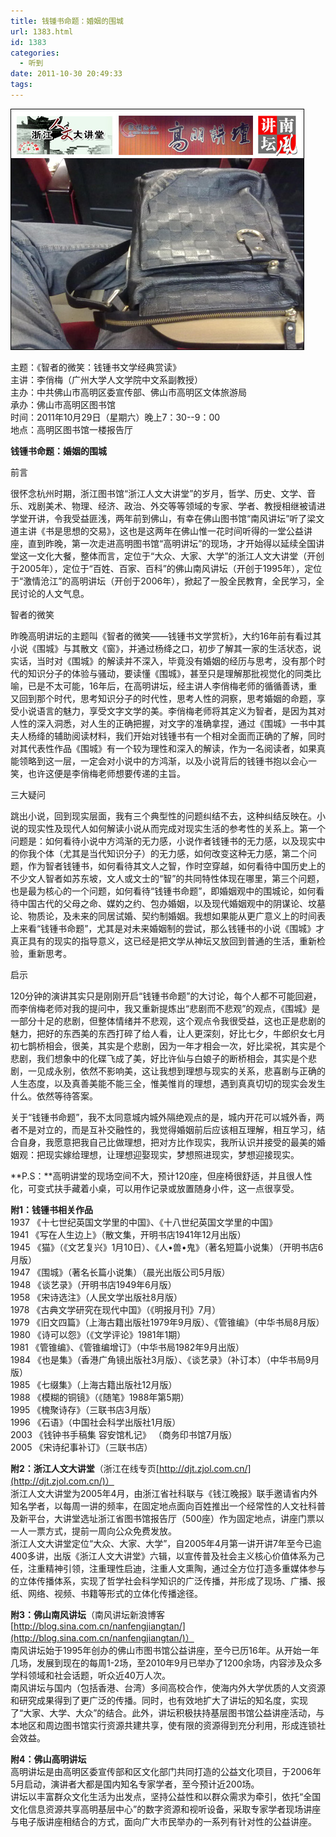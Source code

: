```yaml
---
title: 钱锺书命题：婚姻的围城
url: 1383.html
id: 1383
categories:
  - 听到
date: 2011-10-30 20:49:33
tags:
---
```


![](/images/attachments/month_1110/y20111030204555.jpg)  
  
主题：《智者的微笑：钱锺书文学经典赏读》  
主讲：李俏梅（广州大学人文学院中文系副教授）  
主办：中共佛山市高明区委宣传部、佛山市高明区文体旅游局  
承办：佛山市高明区图书馆  
时间：2011年10月29日（星期六）晚上7：30--9：00  
地点：高明区图书馆一楼报告厅  
  

**钱锺书命题：婚姻的围城**

  
前言  
  
很怀念杭州时期，浙江图书馆“浙江人文大讲堂”的岁月，哲学、历史、文学、音乐、戏剧美术、物理、经济、政治、外交等等领域的专家、学者、教授相继被请进学堂开讲，令我受益匪浅，两年前到佛山，有幸在佛山图书馆“南风讲坛”听了梁文道主讲《书是思想的交易》，这也是这两年在佛山惟一花时间听得的一堂公益讲座，直到昨晚，第一次走进高明图书馆“高明讲坛”的现场，才开始得以延续全国讲堂这一文化大餐，整体而言，定位于“大众、大家、大学”的浙江人文大讲堂（开创于2005年），定位于“百姓、百家、百科”的佛山南风讲坛（开创于1995年），定位于“激情沧江”的高明讲坛（开创于2006年），掀起了一股全民教育，全民学习，全民讨论的人文气息。  
  
智者的微笑  
  
昨晚高明讲坛的主题叫《智者的微笑——钱锺书文学赏析》，大约16年前有看过其小说《围城》与其散文《窗》，并通过杨绛之口，初步了解其一家的生活状态，说实话，当时对《围城》的解读并不深入，毕竟没有婚姻的经历与思考，没有那个时代的知识分子的体验与骚动，要读懂《围城》，甚至只是理解那批视觉化的同类比喻，已是不太可能，16年后，在高明讲坛，经主讲人李俏梅老师的循循善诱，重又回到那个时代，思考知识分子的时代性，思考人性的洞察，思考婚姻的命题，享受小说语言的魅力，享受文字文学的美。李俏梅老师将其定义为智者，是因为其对人性的深入洞悉，对人生的正确把握，对文字的准确拿捏，通过《围城》一书中其夫人杨绛的辅助阅读材料，我们开始对钱锺书有一个相对全面而正确的了解，同时对其代表性作品《围城》有一个较为理性和深入的解读，作为一名阅读者，如果真能领略到这一层，一定会对小说中的方鸿渐，以及小说背后的钱锺书抱以会心一笑，也许这便是李俏梅老师想要传递的主旨。  
  
三大疑问  
  
跳出小说，回到现实层面，我有三个典型性的问题纠结不去，这种纠结反映在。小说的现实性及现代人如何解读小说从而完成对现实生活的参考性的关系上。第一个问题是：如何看待小说中方鸿渐的无力感，小说作者钱锺书的无力感，以及现实中的你我个体（尤其是当代知识分子）的无力感，如何改变这种无力感，第二个问题，作为智者钱锺书，如何看待其文人之智，作时空穿越，如何看待中国历史上的不少文人智者如苏东坡，文人或文士的“智”的共同特性体现在哪里，第三个问题，也是最为核心的一个问题，如何看待“钱锺书命题”，即婚姻观中的围城论，如何看待中国古代的父母之命、媒妁之约、包办婚姻，以及现代婚姻观中的阴谋论、坟墓论、物质论，及未来的同居试婚、契约制婚姻。我想如果能从更广意义上的时间表上来看“钱锺书命题”，尤其是对未来婚姻制的尝试，那么钱锺书的小说《围城》才真正具有的现实的指导意义，这已经是把文学从神坛又放回到普通的生活，重新检验，重新思考。  
  
启示  
  
120分钟的演讲其实只是刚刚开启“钱锺书命题”的大讨论，每个人都不可能回避，而李俏梅老师对我的提问中，我又重新提炼出“悲剧而不悲观”的观点，《围城》是一部分十足的悲剧，但整体情绪并不悲观，这个观点令我很受益，这也正是悲剧的魅力，把好的东西美的东西打碎了给人看，让人更深刻，好比七夕，牛郎织女七月初七鹊桥相会，很美，其实是个悲剧，因为一年才相会一次，好比梁祝，其实是个悲剧，我们想象中的化碟飞成了美，好比许仙与白娘子的断桥相会，其实是个悲剧，一见成永别，依然不影响美，这让我想到理想与现实的关系，悲喜剧与正确的人生态度，以及真善美能不能三全，惟美惟肖的理想，遇到真真切切的现实会发生什么。依然等待答案。  
  
关于“钱锺书命题”，我不太同意城内城外隔绝观点的是，城内开花可以城外香，两者不是对立的，而是互补交融性的，我觉得婚姻前后应该相互理解，相互学习，结合自身，我愿意把我自己比做理想，把对方比作现实，我所认识并接受的最美的婚姻观：把现实嫁给理想，让理想迎娶现实，梦想照进现实，梦想迎接现实。  
  
**P.S：**高明讲堂的现场空间不大，预计120座，但座椅很舒适，并且很人性化，可变式扶手藏着小桌，可以用作记录或放置随身小件，这一点很享受。  
  
  
**附1：钱锺书相关作品**  
1937 《十七世纪英国文学里的中国》、《十八世纪英国文学里的中国》  
1941 《写在人生边上》（散文集，开明书店1941年12月出版）  
1945 《猫》（《文艺复兴》1月10日）、《人•兽•鬼》（著名短篇小说集）（开明书店6月版）  
1947 《围城》（著名长篇小说集）（晨光出版公司5月版）  
1948 《谈艺录》（开明书店1949年6月版）  
1958 《宋诗选注》（人民文学出版社8月版）  
1978 《古典文学研究在现代中国》（《明报月刊》7月）  
1979 《旧文四篇》（上海古籍出版社1979年9月版）、《管锥编》（中华书局8月版）  
1980 《诗可以怨》（《文学评论》1981年1期）  
1981 《管锥编》、《管锥编增订》（中华书局1982年9月出版）  
1984 《也是集》（香港广角镜出版社3月版）、《谈艺录》（补订本）（中华书局9月版）  
1985 《七缀集》（上海古籍出版社12月版）  
1988 《模糊的铜镜》（《随笔》1988年第5期）  
1995 《槐聚诗存》（三联书店3月版）  
1996 《石语》（中国社会科学出版社1月版）  
2003 《钱钟书手稿集 容安馆札记》 （商务印书馆7月版）  
2005 《宋诗纪事补订》（三联书店）  
  
**附2：浙江人文大讲堂**（浙江在线专页[http://djt.zjol.com.cn/](http://djt.zjol.com.cn/)）  
浙江人文大讲堂为2005年4月，由浙江省社科联与《钱江晚报》联手邀请省内外知名学者，以每周一讲的频率，在固定地点面向百姓推出一个经常性的人文社科普及新平台，大讲堂选址浙江省图书馆报告厅（500座）作为固定地点，讲座门票以一人一票方式，提前一周向公众免费发放。  
浙江人文大讲堂定位“大众、大家、大学”，自2005年4月第一讲开讲7年至今已逾400多讲，出版《浙江人文大讲堂》六辑，以宣传普及社会主义核心价值体系为己任，注重精神引领，注重理性启迪，注重人文熏陶，通过全方位打造多重媒体参与的立体传播体系，实现了哲学社会科学知识的广泛传播，并形成了现场、广播、报纸、网络、视频、书籍等形式的立体化传播途径。  
  
**附3：佛山南风讲坛**（南风讲坛新浪博客[http://blog.sina.com.cn/nanfengjiangtan/](http://blog.sina.com.cn/nanfengjiangtan/)）  
南风讲坛始于1995年创办的佛山市图书馆公益讲座，至今已历16年。从开始一年几场，发展到现在的每周1-2场，至2010年9月已举办了1200余场，内容涉及众多学科领域和社会话题，听众近40万人次。  
南风讲坛与国内（包括香港、台湾）多间高校合作，使海内外大学优质的人文资源和研究成果得到了更广泛的传播。同时，也有效地扩大了讲坛的知名度，实现了“大家、大学、大众”的结合。此外，讲坛积极扶持基层图书馆公益讲座活动，与本地区和周边图书馆实行资源共建共享，使有限的资源得到充分利用，形成连锁社会效益。  
  
**附4：佛山高明讲坛**  
高明讲坛是由高明区委宣传部和区文化部门共同打造的公益文化项目，于2006年5月启动，演讲者大都是国内知名专家学者，至今预计近200场。  
讲坛以丰富群众文化生活为出发点，坚持公益性和以群众需求为牵引，依托“全国文化信息资源共享高明基层中心”的数字资源和视听设备，采取专家学者现场讲座与电子版讲座相结合的方式，面向广大市民举办的一系列有针对性的公益讲座。